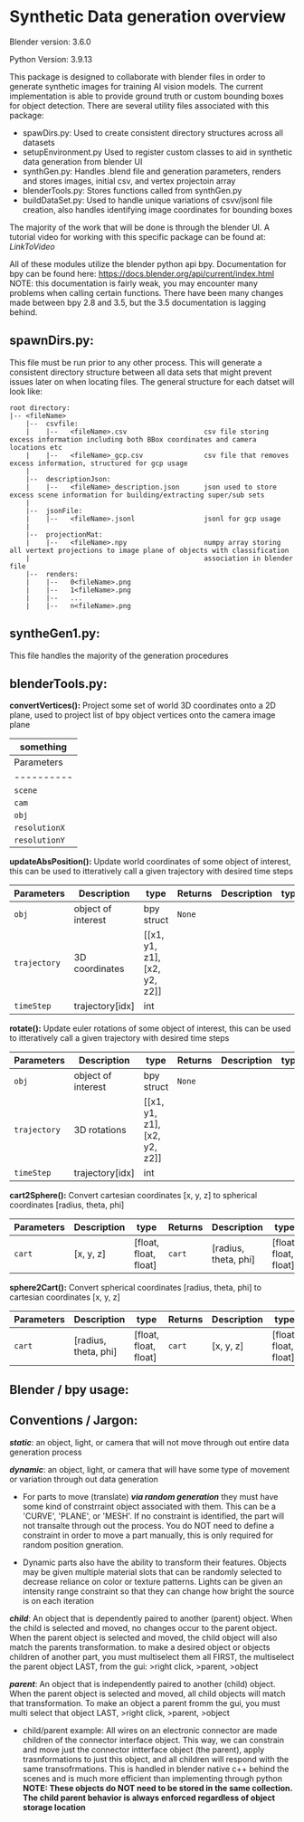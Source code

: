 # Synthetic Data generation overview

Blender version:    3.6.0

Python Version:     3.9.13

This package is designed to collaborate with blender files in order to generate synthetic images for training AI vision models. The current implementation is able to provide ground truth or custom bounding boxes for object detection. There are several utility files associated with this package:
  * spawDirs.py:          Used to create consistent directory structures across all datasets
  * setupEnvironment.py   Used to register custom classes to aid in synthetic data generation from blender UI
  * synthGen.py:          Handles .blend file and generation parameters, renders and stores images, initial csv, and vertex projectoin array
  * blenderTools.py:      Stores functions called from synthGen.py
  * buildDataSet.py:      Used to handle unique variations of csvv/jsonl file creation, also handles identifying image coordinates for bounding boxes

The majority of the work that will be done is through the blender UI. A tutorial video for working with this specific package can be found
at: _LinkToVideo_

All of these modules utilize the blender python api bpy. Documentation for bpy can be found here: https://docs.blender.org/api/current/index.html
NOTE: this documentation is fairly weak, you may encounter many problems when calling certain functions. There have been many changes made between bpy 2.8 and 3.5, but the 3.5 documentation is lagging behind.

## spawnDirs.py:

This file must be run prior to any other process. This will generate a consistent directory structure between all data sets that might prevent issues later on when locating files. The general structure for each datset will look like:

    root directory:
    |-- <fileName>
        |--  csvfile:
        |    |--   <fileName>.csv                   csv file storing excess information including both BBox coordinates and camera locations etc
        |    |--   <fileName>_gcp.csv               csv file that removes excess information, structured for gcp usage
        |   
        |--  descriptionJson:
        |    |--   <fileName>_description.json      json used to store excess scene information for building/extracting super/sub sets 
        |
        |--  jsonFile:
        |    |--   <fileName>.jsonl                 jsonl for gcp usage
        |
        |--  projectionMat:
        |    |--   <fileName>.npy                   numpy array storing all vertext projections to image plane of objects with classification
        |                                           association in blender file
        |--  renders:
        |    |--   0<fileName>.png
        |    |--   1<fileName>.png
        |    |--   ...
        |    |--   n<fileName>.png

## syntheGen1.py:
        
This file handles the majority of the generation procedures


## blenderTools.py:

**convertVertices():** Project some set of world 3D coordinates onto a 2D plane, used to project list of bpy object vertices onto the camera image plane

| something                                                      |
| -------------------------------------------------------------- |                   
| Parameters | Description | type | Returns | Description | type |
| ---------- | ----------- | ---- | ------- | ----------- | ---- |
| `scene` | bpy.context.scene | bpy struct | `projectedVertices` | [[x, y, depth]] | nested lists |
| `cam` | camera object | bpy struct |  |  |  |
| `obj` | object of interest | bpy struct |  |  |  |
| `resolutionX` | # of pixels | int() |  |  |  |
| `resolutionY` | # of pixels | int() |  |  |  |


**updateAbsPosition():** Update world coordinates of some object of interest, this can be used to itteratively call a given trajectory with desired time steps

| Parameters | Description | type | Returns | Description | type |
| ---------- | ----------- | ---- | ------- | ----------- | ---- |
| `obj` | object of interest | bpy struct | `None` |  |  |
| `trajectory` | 3D coordinates | [[x1, y1, z1], [x2, y2, z2]] |  |  |  |
| `timeStep` | trajectory[idx] | int |  |  |  |


**rotate():** Update euler rotations of some object of interest, this can be used to itteratively call a given trajectory with desired time steps

| Parameters | Description | type | Returns | Description | type |
| ---------- | ----------- | ---- | ------- | ----------- | ---- |
| `obj` | object of interest | bpy struct | `None` |  |  |
| `trajectory` | 3D rotations | [[x1, y1, z1], [x2, y2, z2]] |  |  |  |
| `timeStep` | trajectory[idx] | int |  |  |  |


**cart2Sphere():** Convert cartesian coordinates [x, y, z] to spherical coordinates [radius, theta, phi]

| Parameters | Description | type | Returns | Description | type |
| ---------- | ----------- | ---- | ------- | ----------- | ---- |
| `cart` | [x, y, z] | [float, float, float] | `cart` | [radius, theta, phi] | [float, float, float] |

**sphere2Cart():** Convert spherical coordinates [radius, theta, phi] to cartesian coordinates [x, y, z]
  
| Parameters | Description | type | Returns | Description | type |
| ---------- | ----------- | ---- | ------- | ----------- | ---- |
| `cart` | [radius, theta, phi] | [float, float, float] | `cart` | [x, y, z] | [float, float, float] |


## Blender / bpy usage:

## Conventions / Jargon:



**_static_**:   an object, light, or camera that will not move through out entire data generation process

**_dynamic_**:  an object, light, or camera that will have some type of movement or variation through out data generation

* For parts to move (translate) _**via random generation**_ they must have some kind of constrraint object associated with them. This can be a 
'CURVE', 'PLANE', or 'MESH'. If no constraint is identified, the part will not transalte through out the process. You do NOT need to define a 
constraint in order to move a part manually, this is only required for random position gneration. 

* Dynamic parts also have the ability to transform their features. Objects may be given multiple material slots that can be randomly selected
    to decrease reliance on color or texture patterns. Lights can be given an intensity range constraint so that they can change how bright 
    the source is on each iteration

**_child_**:    An object that is dependently paired to another (parent) object. When the child is selected and moved, no changes occur to the
            parent object. When the parent object is selected and moved, the child object will also match the parents transformation. to make a desired object or objects children of another part, you must multiselect them all FIRST, the multiselect the parent object LAST, from the gui: >right click, >parent, >object


**_parent_**:   An object that is independently paired to another (child) object. When the parent object is selected and moved, all child
            objects will match that transformation. To make an object a parent fromm the gui, you must multi select that object LAST, >right click, >parent, >object

* child/parent example: All wires on an electronic connector are made children of the connector interface object. This way, we can constrain and
                        move just the connector intterface object (the parent), apply trasnformations to just this object, and all children will respond with the same transofrmations. This is handled in blender native c++ behind the scenes and is much more efficient than implementing through python **NOTE: These objects do NOT need to be stored in the same collection. The child parent behavior is always enforced regardless of object storage location**



